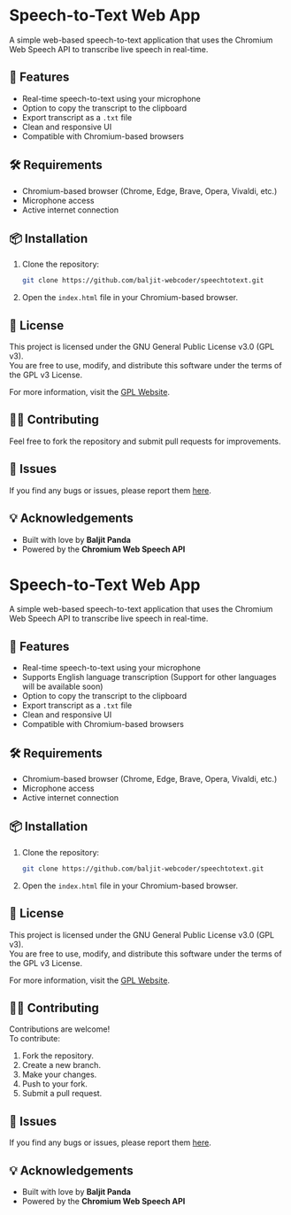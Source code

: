 # Speech-to-Text Web App

A simple web-based speech-to-text application that uses the Chromium Web Speech API to transcribe live speech in real-time.

## 🚀 Features

- Real-time speech-to-text using your microphone
- Option to copy the transcript to the clipboard
- Export transcript as a `.txt` file
- Clean and responsive UI
- Compatible with Chromium-based browsers

## 🛠 Requirements

- Chromium-based browser (Chrome, Edge, Brave, Opera, Vivaldi, etc.)
- Microphone access
- Active internet connection

## 📦 Installation

1. Clone the repository:
    ```bash
    git clone https://github.com/baljit-webcoder/speechtotext.git
    ```

2. Open the `index.html` file in your Chromium-based browser.

## 📜 License

This project is licensed under the GNU General Public License v3.0 (GPL v3).  
You are free to use, modify, and distribute this software under the terms of the GPL v3 License.  

For more information, visit the [GPL Website](https://www.gnu.org/licenses/gpl-3.0.html).


## 🧑‍💻 Contributing

Feel free to fork the repository and submit pull requests for improvements.

## 🐞 Issues

If you find any bugs or issues, please report them [here](https://github.com/baljit-webcoder/speechtotext/issues).

## 💡 Acknowledgements

- Built with love by **Baljit Panda**
- Powered by the **Chromium Web Speech API**
# Speech-to-Text Web App

A simple web-based speech-to-text application that uses the Chromium Web Speech API to transcribe live speech in real-time.

## 🚀 Features

- Real-time speech-to-text using your microphone
- Supports English language transcription (Support for other languages will be available soon)
- Option to copy the transcript to the clipboard
- Export transcript as a `.txt` file
- Clean and responsive UI
- Compatible with Chromium-based browsers

## 🛠 Requirements

- Chromium-based browser (Chrome, Edge, Brave, Opera, Vivaldi, etc.)
- Microphone access
- Active internet connection

## 📦 Installation

1. Clone the repository:
    ```bash
    git clone https://github.com/baljit-webcoder/speechtotext.git
    ```

2. Open the `index.html` file in your Chromium-based browser.

## 📜 License

This project is licensed under the GNU General Public License v3.0 (GPL v3).  
You are free to use, modify, and distribute this software under the terms of the GPL v3 License.  

For more information, visit the [GPL Website](https://www.gnu.org/licenses/gpl-3.0.html).

## 🧑‍💻 Contributing

Contributions are welcome!  
To contribute:
1. Fork the repository.
2. Create a new branch.
3. Make your changes.
4. Push to your fork.
5. Submit a pull request.

## 🐞 Issues

If you find any bugs or issues, please report them [here](https://github.com/baljit-webcoder/speechtotext/issues).

## 💡 Acknowledgements

- Built with love by **Baljit Panda**
- Powered by the **Chromium Web Speech API**